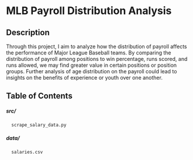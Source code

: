 # MLB Payroll Distribution Analysis
<h2>Description</h2>
Through this project, I aim to analyze how the distribution of payroll affects the performance of Major League Baseball teams. By comparing the distribution of payroll among positions to win percentage, runs scored, and runs allowed, we may find greater value in certain positions or position groups. Further analysis of age distribution on the payroll could lead to insights on the benefits of experience or youth over one another.
<h2>Table of Contents</h2>
<h5>src/</h5>

      scrape_salary_data.py
<h5>data/</h5>

      salaries.csv
<h2></h2>
